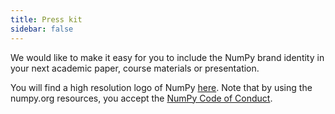 ```yaml
---
title: Press kit
sidebar: false
---
```


We would like to make it easy for you to include the NumPy brand identity in your next academic paper, course materials or presentation. 

You will find a high resolution logo of NumPy [here](https://github.com/numpy/numpy/tree/master/branding/icons).
Note that by using the numpy.org resources, you accept the [NumPy Code of Conduct](/code-of-conduct).
